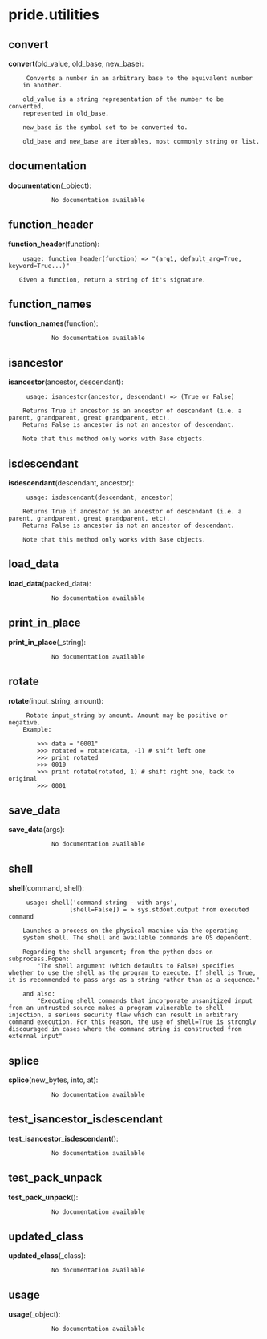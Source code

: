 pride.utilities
==============



convert
--------------

**convert**(old_value, old_base, new_base):

		 Converts a number in an arbitrary base to the equivalent number
        in another. 
        
        old_value is a string representation of the number to be converted,
        represented in old_base.
        
        new_base is the symbol set to be converted to.
        
        old_base and new_base are iterables, most commonly string or list. 


documentation
--------------

**documentation**(_object):

				No documentation available


function_header
--------------

**function_header**(function):

		usage: function_header(function) => "(arg1, default_arg=True, keyword=True...)"
    
       Given a function, return a string of it's signature.


function_names
--------------

**function_names**(function):

				No documentation available


isancestor
--------------

**isancestor**(ancestor, descendant):

		 usage: isancestor(ancestor, descendant) => (True or False)
    
        Returns True if ancestor is an ancestor of descendant (i.e. a parent, grandparent, great grandparent, etc).
        Returns False is ancestor is not an ancestor of descendant.
        
        Note that this method only works with Base objects. 


isdescendant
--------------

**isdescendant**(descendant, ancestor):

		 usage: isdescendant(descendant, ancestor)
        
        Returns True if ancestor is an ancestor of descendant (i.e. a parent, grandparent, great grandparent, etc).
        Returns False is ancestor is not an ancestor of descendant.
        
        Note that this method only works with Base objects. 


load_data
--------------

**load_data**(packed_data):

				No documentation available


print_in_place
--------------

**print_in_place**(_string):

				No documentation available


rotate
--------------

**rotate**(input_string, amount):

		 Rotate input_string by amount. Amount may be positive or negative.
        Example:
            
            >>> data = "0001"
            >>> rotated = rotate(data, -1) # shift left one
            >>> print rotated
            >>> 0010
            >>> print rotate(rotated, 1) # shift right one, back to original
            >>> 0001 


save_data
--------------

**save_data**(args):

				No documentation available


shell
--------------

**shell**(command, shell):

		 usage: shell('command string --with args', 
                     [shell=False]) = > sys.stdout.output from executed command
                    
        Launches a process on the physical machine via the operating 
        system shell. The shell and available commands are OS dependent.
        
        Regarding the shell argument; from the python docs on subprocess.Popen:
            "The shell argument (which defaults to False) specifies whether to use the shell as the program to execute. If shell is True, it is recommended to pass args as a string rather than as a sequence."
            
        and also:        
            "Executing shell commands that incorporate unsanitized input from an untrusted source makes a program vulnerable to shell injection, a serious security flaw which can result in arbitrary command execution. For this reason, the use of shell=True is strongly discouraged in cases where the command string is constructed from external input" 


splice
--------------

**splice**(new_bytes, into, at):

				No documentation available


test_isancestor_isdescendant
--------------

**test_isancestor_isdescendant**():

				No documentation available


test_pack_unpack
--------------

**test_pack_unpack**():

				No documentation available


updated_class
--------------

**updated_class**(_class):

				No documentation available


usage
--------------

**usage**(_object):

				No documentation available
